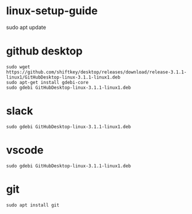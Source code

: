# linux-setup-guide
sudo apt update

# github desktop
```
sudo wget https://github.com/shiftkey/desktop/releases/download/release-3.1.1-linux1/GitHubDesktop-linux-3.1.1-linux1.deb
sudo apt-get install gdebi-core 
sudo gdebi GitHubDesktop-linux-3.1.1-linux1.deb
```

# slack
```
sudo gdebi GitHubDesktop-linux-3.1.1-linux1.deb
```
# vscode
```
sudo gdebi GitHubDesktop-linux-3.1.1-linux1.deb
```

# git 
```
sudo apt install git
```
